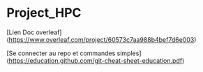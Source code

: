 # Project_HPC

[Lien Doc overleaf] (https://www.overleaf.com/project/60573c7aa988b4bef7d6e003) 

[Se connecter au repo et commandes simples] (https://education.github.com/git-cheat-sheet-education.pdf)
